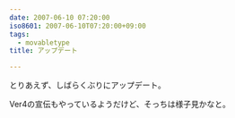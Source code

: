 ```yaml
---
date: 2007-06-10 07:20:00
iso8601: 2007-06-10T07:20:00+09:00
tags:
  - movabletype
title: アップデート

---
```


とりあえず、しばらくぶりにアップデート。

Ver4の宣伝もやっているようだけど、そっちは様子見かなと。
